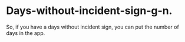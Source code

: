 # Days-without-incident-sign-g-n.
So, if you have a days without incident sign, you can put the number of days in the app.
